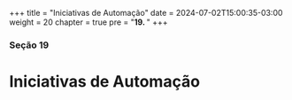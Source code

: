+++
title = "Iniciativas de Automação"
date = 2024-07-02T15:00:35-03:00
weight = 20
chapter = true
pre = "<b>19. </b>"
+++

### Seção 19

# Iniciativas de Automação

